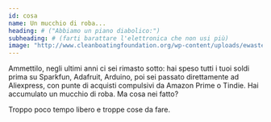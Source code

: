 ```yaml
---
id: cosa
name: Un mucchio di roba...
heading: # ("Abbiamo un piano diabolico:") 
subheading: # (farti barattare l'elettronica che non usi più)
image: "http://www.cleanboatingfoundation.org/wp-content/uploads/ewaste_med.jpg"
---
```


Ammettilo, negli ultimi anni ci sei rimasto sotto: hai speso tutti i tuoi soldi prima su Sparkfun, Adafruit, Arduino, poi sei passato direttamente ad Aliexpress, con punte di acquisti compulsivi da Amazon Prime o Tindie. Hai accumulato un mucchio di roba. Ma cosa nei fatto?

Troppo poco tempo libero e troppe cose da fare.
